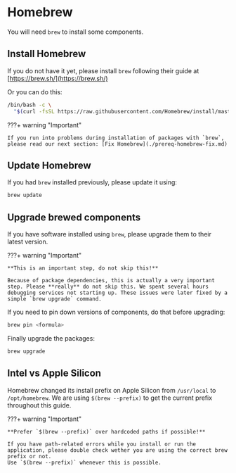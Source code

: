# Homebrew
You will need `brew` to install some components.

## Install Homebrew
If you do not have it yet, please install `brew` following their guide at [https://brew.sh/](https://brew.sh/)

Or you can do this:

```sh
/bin/bash -c \
  "$(curl -fsSL https://raw.githubusercontent.com/Homebrew/install/master/install.sh)"
```

???+ warning "Important"
    
    If you run into problems during installation of packages with `brew`, please read our next section: [Fix Homebrew](./prereq-homebrew-fix.md)

## Update Homebrew
If you had `brew` installed previously, please update it using:

```sh
brew update
```

## Upgrade brewed components
If you have software installed using `brew`, please upgrade them to their latest version.

???+ warning "Important"
    
    **This is an important step, do not skip this!**
    
    Because of package dependencies, this is actually a very important step. Please **really** do not skip this. We spent several hours debugging services not starting up. These issues were later fixed by a simple `brew upgrade` command. 

If you need to pin down versions of components, do that before upgrading:

```sh
brew pin <formula>
```

Finally upgrade the packages:

```sh
brew upgrade 
```

## Intel vs Apple Silicon
Homebrew changed its install prefix on Apple Silicon from `/usr/local` to `/opt/homebrew`.
We are using `$(brew --prefix)` to get the current prefix throughout this guide.

???+ warning "Important"

    **Prefer `$(brew --prefix)` over hardcoded paths if possible!**
    
    If you have path-related errors while you install or run the application, please double check wether you are using the correct brew prefix or not.
    Use `$(brew --prefix)` whenever this is possible. 
